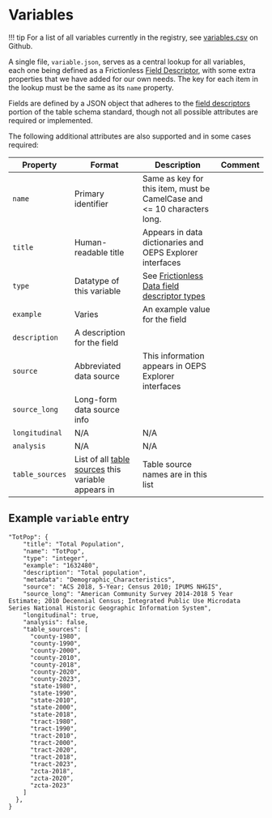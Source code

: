 # Variables

!!! tip
    For a list of all variables currently in the registry, see [variables.csv](https://github.com/healthyregions/oeps/blob/main/docs/src/reference/registry/variables.csv) on Github.

A single file, `variable.json`, serves as a central lookup for all variables, each one being defined as a Frictionless [Field Descriptor](https://specs.frictionlessdata.io/table-schema/#field-descriptors), with some extra properties that we have added for our own needs. The key for each item in the lookup must be the same as its `name` property.

Fields are defined by a JSON object that adheres to the [field descriptors](https://specs.frictionlessdata.io/table-schema/#field-descriptors) portion of the table schema standard, though not all possible attributes are required or implemented.

The following additional attributes are also supported and in some cases required:

Property|Format|Description|Comment
-|-|-|-
`name`|Primary identifier|Same as key for this item, must be CamelCase and &lt;= 10 characters long.
`title`|Human-readable title|Appears in data dictionaries and OEPS Explorer interfaces
`type`|Datatype of this variable|See [Frictionless Data field descriptor types](https://specs.frictionlessdata.io/table-schema/#types-and-formats)
`example`|Varies|An example value for the field|
`description`|A description for the field|
`source`|Abbreviated data source|This information appears in OEPS Explorer interfaces
`source_long`|Long-form data source info|
`longitudinal`|N/A|N/A
`analysis`|N/A|N/A
`table_sources`|List of all [table sources](./table-sources.md) this variable appears in|Table source names are in this list

## Example `variable` entry

```
"TotPop": {
    "title": "Total Population",
    "name": "TotPop",
    "type": "integer",
    "example": "1632480",
    "description": "Total population",
    "metadata": "Demographic_Characteristics",
    "source": "ACS 2018, 5-Year; Census 2010; IPUMS NHGIS",
    "source_long": "American Community Survey 2014-2018 5 Year Estimate; 2010 Decennial Census; Integrated Public Use Microdata Series National Historic Geographic Information System",
    "longitudinal": true,
    "analysis": false,
    "table_sources": [
      "county-1980",
      "county-1990",
      "county-2000",
      "county-2010",
      "county-2018",
      "county-2020",
      "county-2023",
      "state-1980",
      "state-1990",
      "state-2010",
      "state-2000",
      "state-2018",
      "tract-1980",
      "tract-1990",
      "tract-2010",
      "tract-2000",
      "tract-2020",
      "tract-2018",
      "tract-2023",
      "zcta-2018",
      "zcta-2020",
      "zcta-2023"
    ]
  },
}
```
